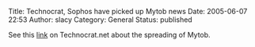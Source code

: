 Title: Technocrat, Sophos have picked up Mytob news
Date: 2005-06-07 22:53
Author: slacy
Category: General
Status: published

See this
[link](http://technocrat.net/article.pl?sid=05/06/06/1830216&mode=thread)
on Technocrat.net about the spreading of Mytob.
